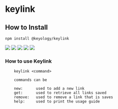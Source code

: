 # keylink

## How to Install 

```npm install @keyology/keylink```

![](https://img.shields.io/github/issues/Keyology/keylink.svg)
![](https://img.shields.io/github/forks/Keyology/keylink.svg)
![](https://img.shields.io/github/stars/Keyology/keylink.svg)
![](https://img.shields.io/github/license/Keyology/keylink.svg)
![](https://img.shields.io/twitter/url/https/github.com/Keyology/keylink.svg?style=social)

### How to use Keylink
```
    keylink <command> 

    commands can be 

    new:      used to add a new link
    get:      used to retrieve all links saved
    remove:   used to remove a link that is saves
    help:     used to print the usage guide


```



